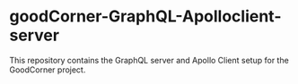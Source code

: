 # goodCorner-GraphQL-Apolloclient-server
This repository contains the GraphQL server and Apollo Client setup for the GoodCorner project.
